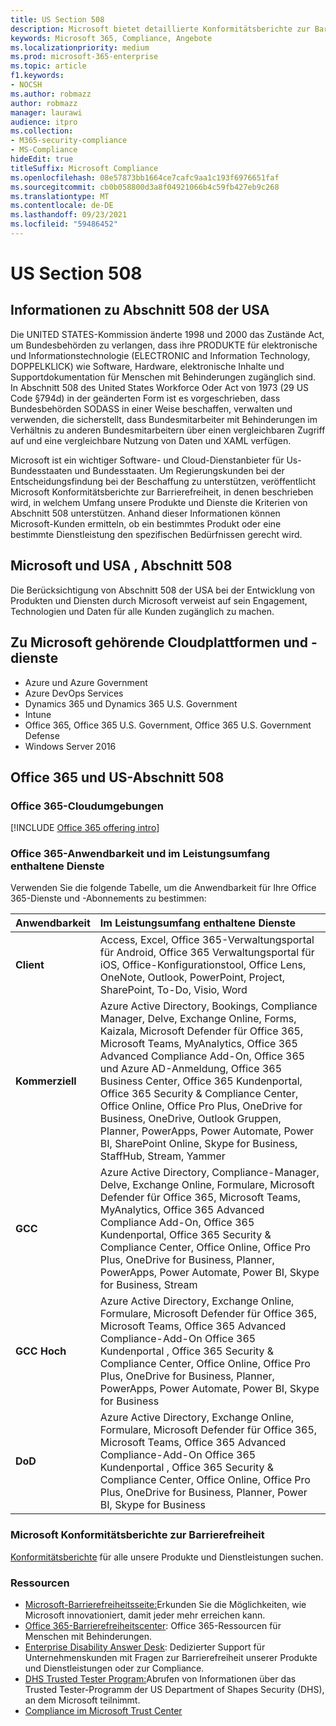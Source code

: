 ```yaml
---
title: US Section 508
description: Microsoft bietet detaillierte Konformitätsberichte zur Barrierefreiheit für viele seiner Clouddienste, die die Barrierefreiheitsfunktionen dieser Dienste beschreiben.
keywords: Microsoft 365, Compliance, Angebote
ms.localizationpriority: medium
ms.prod: microsoft-365-enterprise
ms.topic: article
f1.keywords:
- NOCSH
ms.author: robmazz
author: robmazz
manager: laurawi
audience: itpro
ms.collection:
- M365-security-compliance
- MS-Compliance
hideEdit: true
titleSuffix: Microsoft Compliance
ms.openlocfilehash: 08e57873bb1664ce7cafc9aa1c193f6976651faf
ms.sourcegitcommit: cb0b058800d3a8f04921066b4c59fb427eb9c268
ms.translationtype: MT
ms.contentlocale: de-DE
ms.lasthandoff: 09/23/2021
ms.locfileid: "59486452"
---
```

# <a name="us-section-508"></a>US Section 508

## <a name="about-us-section-508"></a>Informationen zu Abschnitt 508 der USA

Die UNITED STATES-Kommission änderte 1998 und 2000 das Zustände Act, um Bundesbehörden zu verlangen, dass ihre PRODUKTE für elektronische und Informationstechnologie (ELECTRONIC and Information Technology, DOPPELKLICK) wie Software, Hardware, elektronische Inhalte und Supportdokumentation für Menschen mit Behinderungen zugänglich sind. In Abschnitt 508 des United States Workforce Oder Act von 1973 (29 US Code §794d) in der geänderten Form ist es vorgeschrieben, dass Bundesbehörden SODASS in einer Weise beschaffen, verwalten und verwenden, die sicherstellt, dass Bundesmitarbeiter mit Behinderungen im Verhältnis zu anderen Bundesmitarbeitern über einen vergleichbaren Zugriff auf und eine vergleichbare Nutzung von Daten und XAML verfügen.

Microsoft ist ein wichtiger Software- und Cloud-Dienstanbieter für Us-Bundesstaaten und Bundesstaaten.  Um Regierungskunden bei der Entscheidungsfindung bei der Beschaffung zu unterstützen, veröffentlicht Microsoft Konformitätsberichte zur Barrierefreiheit, in denen beschrieben wird, in welchem Umfang unsere Produkte und Dienste die Kriterien von Abschnitt 508 unterstützen.  Anhand dieser Informationen können Microsoft-Kunden ermitteln, ob ein bestimmtes Produkt oder eine bestimmte Dienstleistung den spezifischen Bedürfnissen gerecht wird.

## <a name="microsoft-and-us-section-508"></a>Microsoft und USA , Abschnitt 508

Die Berücksichtigung von Abschnitt 508 der USA bei der Entwicklung von Produkten und Diensten durch Microsoft verweist auf sein Engagement, Technologien und Daten für alle Kunden zugänglich zu machen.

## <a name="microsoft-in-scope-cloud-platforms--services"></a>Zu Microsoft gehörende Cloudplattformen und -dienste

- Azure und Azure Government
- Azure DevOps Services
- Dynamics 365 und Dynamics 365 U.S. Government
- Intune
- Office 365, Office 365 U.S. Government, Office 365 U.S. Government Defense
- Windows Server 2016

## <a name="office-365-and-us-section-508"></a>Office 365 und US-Abschnitt 508

### <a name="office-365-cloud-environments"></a>Office 365-Cloudumgebungen

[!INCLUDE [Office 365 offering intro](../includes/o365-offering-introduction.md)]

### <a name="office-365-applicability-and-in-scope-services"></a>Office 365-Anwendbarkeit und im Leistungsumfang enthaltene Dienste

Verwenden Sie die folgende Tabelle, um die Anwendbarkeit für Ihre Office 365-Dienste und -Abonnements zu bestimmen:

| **Anwendbarkeit** | **Im Leistungsumfang enthaltene Dienste** |
|:------------------|:----------------------|
| **Client** | Access, Excel, Office 365-Verwaltungsportal für Android, Office 365 Verwaltungsportal für iOS, Office-Konfigurationstool, Office Lens, OneNote, Outlook, PowerPoint, Project, SharePoint, To-Do, Visio, Word |
| **Kommerziell** | Azure Active Directory, Bookings, Compliance Manager, Delve, Exchange Online, Forms, Kaizala, Microsoft Defender für Office 365, Microsoft Teams, MyAnalytics, Office 365 Advanced Compliance Add-On, Office 365 und Azure AD-Anmeldung, Office 365 Business Center, Office 365 Kundenportal, Office 365 Security & Compliance Center, Office Online, Office Pro Plus, OneDrive for Business, OneDrive, Outlook Gruppen, Planner, PowerApps, Power Automate, Power BI, SharePoint Online, Skype for Business, StaffHub, Stream, Yammer |
| **GCC** | Azure Active Directory, Compliance-Manager, Delve, Exchange Online, Formulare, Microsoft Defender für Office 365, Microsoft Teams, MyAnalytics, Office 365 Advanced Compliance Add-On, Office 365 Kundenportal, Office 365 Security & Compliance Center, Office Online, Office Pro Plus, OneDrive for Business, Planner, PowerApps, Power Automate, Power BI, Skype for Business, Stream |
| **GCC Hoch** | Azure Active Directory, Exchange Online, Formulare, Microsoft Defender für Office 365, Microsoft Teams, Office 365 Advanced Compliance-Add-On Office 365 Kundenportal , Office 365 Security & Compliance Center, Office Online, Office Pro Plus, OneDrive for Business, Planner, PowerApps, Power Automate, Power BI, Skype for Business |
| **DoD** | Azure Active Directory, Exchange Online, Formulare, Microsoft Defender für Office 365, Microsoft Teams, Office 365 Advanced Compliance-Add-On Office 365 Kundenportal , Office 365 Security & Compliance Center, Office Online, Office Pro Plus, OneDrive for Business, Planner, Power BI, Skype for Business |

### <a name="microsoft-accessibility-conformance-reports"></a>Microsoft Konformitätsberichte zur Barrierefreiheit

[Konformitätsberichte](https://cloudblogs.microsoft.com/industry-blog/government/2018/09/11/accessibility-conformance-reports/) für alle unsere Produkte und Dienstleistungen suchen.

### <a name="resources"></a>Ressourcen

- [Microsoft-Barrierefreiheitsseite:](https://go.microsoft.com/fwlink/p/?linkid=2051579)Erkunden Sie die Möglichkeiten, wie Microsoft innovationiert, damit jeder mehr erreichen kann.
- [Office 365-Barrierefreiheitscenter](https://go.microsoft.com/fwlink/p/?linkid=2051801): Office 365-Ressourcen für Menschen mit Behinderungen.
- [Enterprise Disability Answer Desk](https://go.microsoft.com/fwlink/p/?linkid=2050890): Dedizierter Support für Unternehmenskunden mit Fragen zur Barrierefreiheit unserer Produkte und Dienstleistungen oder zur Compliance.
- [DHS Trusted Tester Program:](https://go.microsoft.com/fwlink/?linkid=2052171)Abrufen von Informationen über das Trusted Tester-Programm der US Department of Shapes Security (DHS), an dem Microsoft teilnimmt.
- [Compliance im Microsoft Trust Center](https://www.microsoft.com/trust-center/compliance/compliance-overview)
